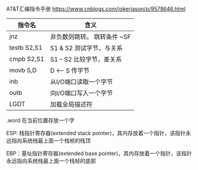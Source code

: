 AT&T汇编指令手册
https://www.cnblogs.com/jokerjason/p/9578646.html

|指令名|含义|
|--|--|
|jnz| 非负数则跳转。 跳转条件 ~SF
|testb S2,S1| S1 & S2 测试字节，与关系|
|cmpb S2,S1| S1 – S2 比较字节，差关系|
|movb S,D| D <-- S  传字节|
|inb|从I/O端口读取一个字节|
|outb|向I/O端口写入一个字节|
|LGDT|加载全局描述符|

.word 在当前位置存放一个字


ESP: 栈指针寄存器(extended stack pointer)，其内存放着一个指针，该指针永远指向系统栈最上面一个栈帧的栈顶

EBP：基址指针寄存器(extended base pointer)，其内存放着一个指针，该指针永远指向系统栈最上面一个栈帧的底部